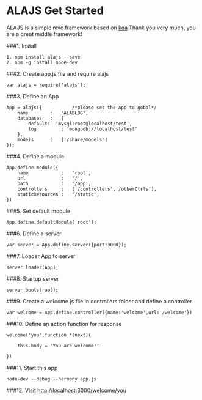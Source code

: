 ALAJS Get Started
====================================
ALAJS is a simple mvc framework based on [koa](https://github.com/koajs/koa).Thank you very much, you are a great middle framework!

###1. Install 
	
	1. npm install alajs --save          
	2. npm -g install node-dev     
	

###2. Create app.js file and require alajs	

	var alajs = require('alajs');
	
###3. Define an App
	
	App = alajs({           /*please set the App to gobal*/
		name 		: 	'ALABLOG',
		databases	: 	{
			default:  'mysql:root@localhost/test',
			log 		: 'mongodb://localhost/test'
		},
		models 		: 	['/share/models']
	});
		
	
###4. Define a module

	App.define.module({
		name 			:   'root',
		url 			: 	'/',
		path 			: 	'/app',
		controllers		: 	['/controllers','/otherCtrls'],
		staticResources : 	'/static',
	})
	
###5. Set default module

	App.define.defaultModule('root');
	
###6. Define a server

	var server = App.define.server({port:3000});
	
###7.  Loader App to server

	server.loader(App);
	
###8. Startup server

	server.bootstrap();

###9. Create a welcome.js file in controllers folder and define a controller
	
	var welcome = App.define.controller({name:'welcome',url:'/welcome'})

###10. Define an action function for response

	
	welcome('you',function *(next){

		this.body = 'You are welcome!'

	})
		
###11. Start this app

	
	node-dev --debug --harmony app.js
	
###12. Visit [http://localhost:3000/welcome/you](http://localhost:3000/welcome/you)
